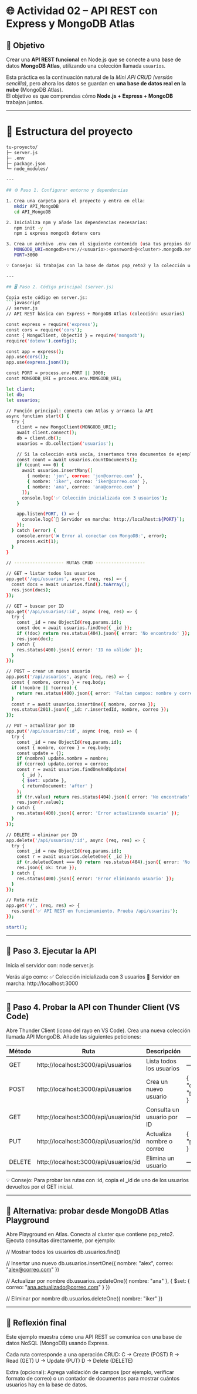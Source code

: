 # 🌐 Actividad 02 – API REST con Express y MongoDB Atlas

## 🎯 Objetivo
Crear una **API REST funcional** en Node.js que se conecte a una base de datos **MongoDB Atlas**, utilizando una colección llamada `usuarios`.

Esta práctica es la continuación natural de la *Mini API CRUD (versión sencilla)*, pero ahora los datos se guardan en **una base de datos real en la nube** (MongoDB Atlas).  
El objetivo es que comprendas cómo **Node.js + Express + MongoDB** trabajan juntos.

---

# 🧱 Estructura del proyecto

```bash
tu-proyecto/
├─ server.js
├─ .env
├─ package.json
└─ node_modules/

---

## ⚙️ Paso 1. Configurar entorno y dependencias

1. Crea una carpeta para el proyecto y entra en ella:
   mkdir API_MongoDB
   cd API_MongoDB

2. Inicializa npm y añade las dependencias necesarias:
   npm init -y
   npm i express mongodb dotenv cors

3. Crea un archivo .env con el siguiente contenido (usa tus propios datos de Atlas):
   MONGODB_URI=mongodb+srv://<usuario>:<password>@<cluster>.mongodb.net/psp_reto2?retryWrites=true&w=majority
   PORT=3000

💡 Consejo: Si trabajas con la base de datos psp_reto2 y la colección usuarios, puedes reutilizar el URI que te haya proporcionado el profesor.

---

## 🖥️ Paso 2. Código principal (server.js)

Copia este código en server.js:
```javascript
// server.js
// API REST básica con Express + MongoDB Atlas (colección: usuarios)

const express = require('express');
const cors = require('cors');
const { MongoClient, ObjectId } = require('mongodb');
require('dotenv').config();

const app = express();
app.use(cors());
app.use(express.json());

const PORT = process.env.PORT || 3000;
const MONGODB_URI = process.env.MONGODB_URI;

let client;
let db;
let usuarios;

// Función principal: conecta con Atlas y arranca la API
async function start() {
  try {
    client = new MongoClient(MONGODB_URI);
    await client.connect();
    db = client.db();
    usuarios = db.collection('usuarios');

    // Si la colección está vacía, insertamos tres documentos de ejemplo
    const count = await usuarios.countDocuments();
    if (count === 0) {
      await usuarios.insertMany([
        { nombre: 'jon', correo: 'jon@correo.com' },
        { nombre: 'iker', correo: 'iker@correo.com' },
        { nombre: 'ana', correo: 'ana@correo.com' }
      ]);
      console.log('✅ Colección inicializada con 3 usuarios');
    }

    app.listen(PORT, () => {
      console.log(`🚀 Servidor en marcha: http://localhost:${PORT}`);
    });
  } catch (error) {
    console.error('❌ Error al conectar con MongoDB:', error);
    process.exit(1);
  }
}

// ------------------- RUTAS CRUD -------------------

// GET → listar todos los usuarios
app.get('/api/usuarios', async (req, res) => {
  const docs = await usuarios.find().toArray();
  res.json(docs);
});

// GET → buscar por ID
app.get('/api/usuarios/:id', async (req, res) => {
  try {
    const _id = new ObjectId(req.params.id);
    const doc = await usuarios.findOne({ _id });
    if (!doc) return res.status(404).json({ error: 'No encontrado' });
    res.json(doc);
  } catch {
    res.status(400).json({ error: 'ID no válido' });
  }
});

// POST → crear un nuevo usuario
app.post('/api/usuarios', async (req, res) => {
  const { nombre, correo } = req.body;
  if (!nombre || !correo) {
    return res.status(400).json({ error: 'Faltan campos: nombre y correo' });
  }
  const r = await usuarios.insertOne({ nombre, correo });
  res.status(201).json({ _id: r.insertedId, nombre, correo });
});

// PUT → actualizar por ID
app.put('/api/usuarios/:id', async (req, res) => {
  try {
    const _id = new ObjectId(req.params.id);
    const { nombre, correo } = req.body;
    const update = {};
    if (nombre) update.nombre = nombre;
    if (correo) update.correo = correo;
    const r = await usuarios.findOneAndUpdate(
      { _id },
      { $set: update },
      { returnDocument: 'after' }
    );
    if (!r.value) return res.status(404).json({ error: 'No encontrado' });
    res.json(r.value);
  } catch {
    res.status(400).json({ error: 'Error actualizando usuario' });
  }
});

// DELETE → eliminar por ID
app.delete('/api/usuarios/:id', async (req, res) => {
  try {
    const _id = new ObjectId(req.params.id);
    const r = await usuarios.deleteOne({ _id });
    if (r.deletedCount === 0) return res.status(404).json({ error: 'No encontrado' });
    res.json({ ok: true });
  } catch {
    res.status(400).json({ error: 'Error eliminando usuario' });
  }
});

// Ruta raíz
app.get('/', (req, res) => {
  res.send('✅ API REST en funcionamiento. Prueba /api/usuarios');
});

start();
```
---

## 🚀 Paso 3. Ejecutar la API

Inicia el servidor con:
node server.js

Verás algo como:
✅ Colección inicializada con 3 usuarios
🚀 Servidor en marcha: http://localhost:3000

---

## 🧪 Paso 4. Probar la API con Thunder Client (VS Code)

Abre Thunder Client (icono del rayo en VS Code).
Crea una nueva colección llamada API MongoDB.
Añade las siguientes peticiones:

Método | Ruta | Descripción | Ejemplo de body
-----|------|-------------|----------------
GET | http://localhost:3000/api/usuarios | Lista todos los usuarios | —
POST | http://localhost:3000/api/usuarios | Crea un nuevo usuario | { "nombre": "maria", "correo": "maria@correo.com" }
GET | http://localhost:3000/api/usuarios/:id | Consulta un usuario por ID | —
PUT | http://localhost:3000/api/usuarios/:id | Actualiza nombre o correo | { "correo": "nuevo@correo.com" }
DELETE | http://localhost:3000/api/usuarios/:id | Elimina un usuario | —

💡 Consejo: Para probar las rutas con :id, copia el _id de uno de los usuarios devueltos por el GET inicial.

---

## 🧩 Alternativa: probar desde MongoDB Atlas Playground

Abre Playground en Atlas.
Conecta al cluster que contiene psp_reto2.
Ejecuta consultas directamente, por ejemplo:

// Mostrar todos los usuarios
db.usuarios.find()

// Insertar uno nuevo
db.usuarios.insertOne({ nombre: "alex", correo: "alex@correo.com" })

// Actualizar por nombre
db.usuarios.updateOne({ nombre: "ana" }, { $set: { correo: "ana.actualizado@correo.com" } })

// Eliminar por nombre
db.usuarios.deleteOne({ nombre: "iker" })

---

## 🧠 Reflexión final

Este ejemplo muestra cómo una API REST se comunica con una base de datos NoSQL (MongoDB) usando Express.

Cada ruta corresponde a una operación CRUD:
C → Create (POST)
R → Read (GET)
U → Update (PUT)
D → Delete (DELETE)

Extra (opcional): Agrega validación de campos (por ejemplo, verificar formato de correo) o un contador de documentos para mostrar cuántos usuarios hay en la base de datos.
